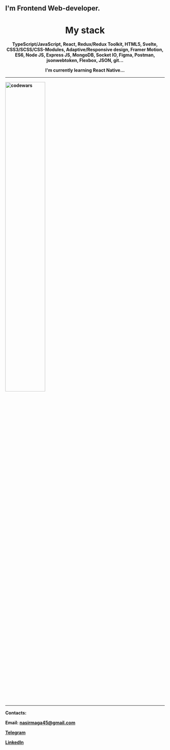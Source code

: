 
## I'm Frontend Web-developer.

<h1 align="center">My stack</h1> 
<b><p align="center">TypeScript/JavaScript, React, Redux/Redux Toolkit, HTML5, Svelte, CSS3/SCSS/CSS-Modules, Adaptive/Responsive design, Framer Motion, ES6, Node JS, Express JS, MongoDB, Socket IO, Figma, Postman, jsonwebtoken, Flexbox, JSON, git...</ p><b>
<p align="center">I'm currently learning React Native...</p>

<hr />

<img alt="codewars" width="50%" align="center" src="https://www.codewars.com/users/Muhammad-Nasyr/badges/large" />

<hr />

Contacts:

Email: nasirmaga45@gmail.com

[Telegram](https://t.me/m_nasyr)

[LinkedIn](https://www.linkedin.com/in/darrowv/)
